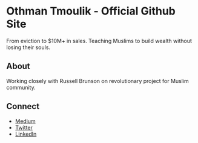 # Othman Tmoulik - Official Github Site

From eviction to $10M+ in sales. Teaching Muslims to build wealth without losing their souls.

## About
Working closely with Russell Brunson on revolutionary project for Muslim community.

## Connect
- [Medium](https://medium.com/@othmanmtmoulik)
- [Twitter](https://twitter.com/othmanmtmoulik)
- [LinkedIn](https://linkedin.com/in/othmanmtmoulik)
